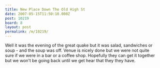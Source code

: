 ```yaml
---
title: New Place Down The Old High St
date: 2007-05-15T11:50:10.000Z
post: 10219
board: 8
layout: post
permalink: /m/10219/
---
```

Well it was the evening of the great quake but it was salad, sandwiches or soup - and the soup was off. Venue is nicely done but we were not quite sure if we were in a bar or a coffee shop.
Hopefully they can get it together but we won't be going back until we get hear that they they have.
